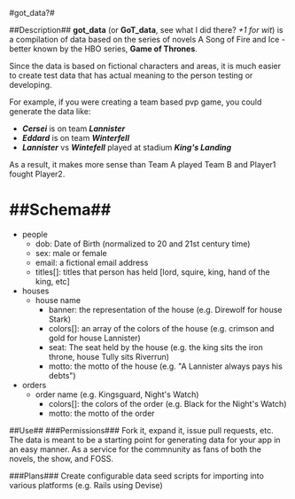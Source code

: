 #got_data?#

##Description##
**got_data** (or **GoT_data**, see what I did there? *+1 for wit*) is a compilation of data based on the series of novels A Song of Fire and Ice - better known by the HBO series, **Game of Thrones**.

Since the data is based on fictional characters and areas, it is much easier to create test data that has actual meaning to the person testing or developing.

For example, if you were creating a team based pvp game, you could generate the data like:

- ***Cersei*** is on team ***Lannister***
- ***Eddard*** is on team ***Winterfell***
- ***Lannister*** vs ***Wintefell*** played at stadium ***King's Landing***

As a result, it makes more sense than Team A played Team B and Player1 fought Player2.

##Schema##
=======
* people
  * dob: Date of Birth (normalized to 20 and 21st century time)
  * sex: male or female
  * email: a fictional email address
  * titles[]: titles that person has held [lord, squire, king, hand of the king, etc]
* houses
    * house name
      * banner: the representation of the house (e.g. Direwolf for house Stark)
      * colors[]: an array of the colors of the house (e.g. crimson and gold for house Lannister)
      * seat: The seat held by the house (e.g. the king sits the iron throne, house Tully sits Riverrun)
      * motto: the motto of the house (e.g. "A Lannister always pays his debts")
* orders
  * order name (e.g. Kingsguard, Night's Watch)
    * colors[]: the colors of the order (e.g. Black for the Night's Watch)
    * motto: the motto of the order

##Use##
###Permissions###
Fork it, expand it, issue pull requests, etc. The data is meant to be a starting point for generating data for your app in an easy manner. As a service for the commnunity as fans of both the novels, the show, and FOSS.

###Plans###
Create configurable data seed scripts for importing into various platforms (e.g. Rails using Devise)